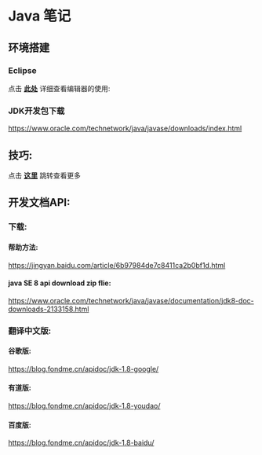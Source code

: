 # Java 笔记

## 环境搭建
### Eclipse
点击 **[此处](eclipse.md)** 详细查看编辑器的使用:
### JDK开发包下载
https://www.oracle.com/technetwork/java/javase/downloads/index.html


## 技巧:
点击 **[这里](DevelopmentTipsNotes.md)** 跳转查看更多


## 开发文档API:
### 下载:
#### 帮助方法:
https://jingyan.baidu.com/article/6b97984de7c8411ca2b0bf1d.html
#### java SE 8 api download zip flie:
https://www.oracle.com/technetwork/java/javase/documentation/jdk8-doc-downloads-2133158.html

### 翻译中文版:
#### 谷歌版:
https://blog.fondme.cn/apidoc/jdk-1.8-google/
#### 有道版:
https://blog.fondme.cn/apidoc/jdk-1.8-youdao/
#### 百度版:
https://blog.fondme.cn/apidoc/jdk-1.8-baidu/
